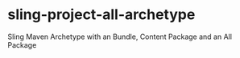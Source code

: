 # sling-project-all-archetype
Sling Maven Archetype with an Bundle, Content Package and an All Package
